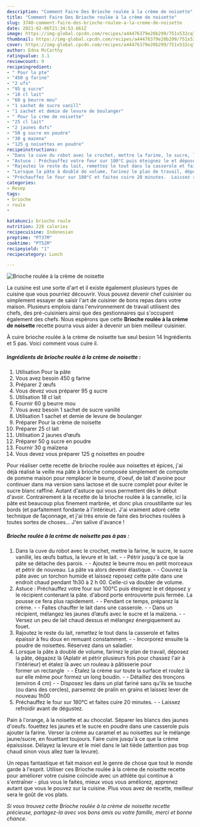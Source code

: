 ```yaml
---
description: "Comment Faire Des Brioche roulée à la crème de noisette"
title: "Comment Faire Des Brioche roulée à la crème de noisette"
slug: 3740-comment-faire-des-brioche-roulee-a-la-creme-de-noisette
date: 2021-02-06T21:34:53.661Z
image: https://img-global.cpcdn.com/recipes/a44476379e20b299/751x532cq70/brioche-roulee-a-la-creme-de-noisette-photo-principale-de-la-recette.jpg
thumbnail: https://img-global.cpcdn.com/recipes/a44476379e20b299/751x532cq70/brioche-roulee-a-la-creme-de-noisette-photo-principale-de-la-recette.jpg
cover: https://img-global.cpcdn.com/recipes/a44476379e20b299/751x532cq70/brioche-roulee-a-la-creme-de-noisette-photo-principale-de-la-recette.jpg
author: Edna McCarthy
ratingvalue: 3.1
reviewcount: 9
recipeingredient:
- " Pour la pte"
- "450 g farine"
- "2 ufs"
- "95 g sucre"
- "18 cl lait"
- "60 g beurre mou"
- "1 sachet de sucre vanill"
- "1 sachet et demie de levure de boulanger"
- " Pour la crme de noisette"
- "25 cl lait"
- "2 jaunes dufs"
- "50 g sucre en poudre"
- "30 g mazena"
- "125 g noisettes en poudre"
recipeinstructions:
- "Dans la cuve du robot avec le crochet, mettre la farine, le sucre, le sucre vanillé, les œufs battus, la levure et le lait.  Pétrir jusqu&#39;à ce que la pâte se détache des parois.  Ajoutez le beurre mou en petit morceaux et pétrir de nouveau. La pâte va alors devenir élastique.  Couvrez la pâte avec un torchon humide et laissez reposez cette pâte dans une endroit chaud pendant 1h30 à 2 h 00. Celle-ci va doubler de volume."
- "Astuce : Préchauffez votre four sur 100°C puis éteignez le et déposez y le récipient contenant la pâte. d&#39;abord porte entrouverte puis fermée. La pousse ce fera plus rapidement.  Pendant ce temps, préparez la crème.  Faites chauffer le lait dans une casserole.  Dans un récipient, mélangez les jaunes d’œufs avec le sucre et la maïzena.  Versez un peu de lait chaud dessus et mélangez énergiquement au fouet."
- "Rajoutez le reste du lait, remettez le tout dans la casserole et faites épaissir à feu doux en remuant constamment.  Incorporez ensuite la poudre de noisettes. Réservez dans un saladier."
- "Lorsque la pâte à doublé de volume, farinez le plan de travail, déposez la pâte, dégazez là (Aplatir et pétrir plusieurs fois pour chassez l&#39;air à l&#39;intérieur) et étalez là avec un rouleau à pâtisserie pour former un rectangle   Étalez la crème sur toute la surface et roulez là sur elle même pour formez un long boudin.  Détaillez des tronçons (environ 4 cm)  Disposez les dans un plat fariné sans qu&#39;ils se touche (ou dans des cercles), parsemez de pralin en grains et laissez lever de nouveau 1h00"
- "Préchauffez le four sur 180°C et faites cuire 20 minutes.  Laissez refroidir avant de dégustez."
categories:
- Resep
tags:
- brioche
- roule
- 

katakunci: brioche roule  
nutrition: 228 calories
recipecuisine: Indonesian
preptime: "PT37M"
cooktime: "PT52M"
recipeyield: "1"
recipecategory: Lunch

---
```



![Brioche roulée à la crème de noisette](https://img-global.cpcdn.com/recipes/a44476379e20b299/751x532cq70/brioche-roulee-a-la-creme-de-noisette-photo-principale-de-la-recette.jpg)

La cuisine est une sorte d'art et il existe également plusieurs types de cuisine que vous pourriez découvrir. Vous pouvez devenir chef cuisinier ou simplement essayer de saisir l'art de cuisiner de bons repas dans votre maison. Plusieurs emplois dans l'environnement de travail utilisent des chefs, des pré-cuisiniers ainsi que des gestionnaires qui s'occupent également des chefs. Nous espérons que cette <strong> Brioche roulée à la crème de noisette </strong> recette pourra vous aider à devenir un bien meilleur cuisinier.

<!--inarticleads1-->

À cuire brioche roulée à la crème de noisette tue seul besion 14 Ingrédients et 5 pas. Voici comment vous cuire il.

##### Ingrédients de brioche roulée à la crème de noisette :

1. Utilisation  Pour la pâte
1. Vous avez besoin 450 g farine
1. Préparer 2 œufs
1. Vous devez vous préparer 95 g sucre
1. Utilisation 18 cl lait
1. Fournir 60 g beurre mou
1. Vous avez besoin 1 sachet de sucre vanillé
1. Utilisation 1 sachet et demie de levure de boulanger
1. Préparer  Pour la crème de noisette
1. Préparer 25 cl lait
1. Utilisation 2 jaunes d’œufs
1. Préparer 50 g sucre en poudre
1. Fournir 30 g maïzena
1. Vous devez vous préparer 125 g noisettes en poudre


Pour réaliser cette recette de brioche roulée aux noisettes et épices, j&#39;ai déjà réalisé la veille ma pâte à brioche composée simplement de compote de pomme maison pour remplacer le beurre, d&#39;oeuf, de lait d&#39;avoine pour continuer dans ma version sans lactose et de sucre complet pour éviter le sucre blanc raffiné. Autant d&#39;astuce qui vous permettent dès le début d&#39;avoir. Contrairement à la recette de la brioche roulée à la cannelle, ici la pâte est beaucoup plus finement marbrée, et donc plus croustillante sur les bords (et parfaitement fondante à l&#39;intérieur). J&#39;ai vraiment adoré cette technique de façonnage, et j&#39;ai très envie de faire des brioches roulées à toutes sortes de choses… J&#39;en salive d&#39;avance ! 

<!--inarticleads2-->

##### Brioche roulée à la crème de noisette pas à pas :

1. Dans la cuve du robot avec le crochet, mettre la farine, le sucre, le sucre vanillé, les œufs battus, la levure et le lait. -  - Pétrir jusqu&#39;à ce que la pâte se détache des parois. -  - Ajoutez le beurre mou en petit morceaux et pétrir de nouveau. La pâte va alors devenir élastique. -  - Couvrez la pâte avec un torchon humide et laissez reposez cette pâte dans une endroit chaud pendant 1h30 à 2 h 00. Celle-ci va doubler de volume.
1. Astuce : Préchauffez votre four sur 100°C puis éteignez le et déposez y le récipient contenant la pâte. d&#39;abord porte entrouverte puis fermée. La pousse ce fera plus rapidement. -  - Pendant ce temps, préparez la crème. -  - Faites chauffer le lait dans une casserole. -  - Dans un récipient, mélangez les jaunes d’œufs avec le sucre et la maïzena. -  - Versez un peu de lait chaud dessus et mélangez énergiquement au fouet.
1. Rajoutez le reste du lait, remettez le tout dans la casserole et faites épaissir à feu doux en remuant constamment. -  - Incorporez ensuite la poudre de noisettes. Réservez dans un saladier.
1. Lorsque la pâte à doublé de volume, farinez le plan de travail, déposez la pâte, dégazez là (Aplatir et pétrir plusieurs fois pour chassez l&#39;air à l&#39;intérieur) et étalez là avec un rouleau à pâtisserie pour former un rectangle  -  - Étalez la crème sur toute la surface et roulez là sur elle même pour formez un long boudin. -  - Détaillez des tronçons (environ 4 cm) -  - Disposez les dans un plat fariné sans qu&#39;ils se touche (ou dans des cercles), parsemez de pralin en grains et laissez lever de nouveau 1h00
1. Préchauffez le four sur 180°C et faites cuire 20 minutes. -  - Laissez refroidir avant de dégustez.


Pain à l&#39;orange, à la noisette et au chocolat. Séparer les blancs des jaunes d&#39;oeufs. fouettez les jaunes et le sucre en poudre dans une casserole puis ajouter la farine. Verser la crème au caramel et au noisettes sur le mélange jaune/sucre, en fouettant toujours. Faire cuire jusqu&#39;à ce que la crème épaississe. Délayez la levure et le miel dans le lait tiède (attention pas trop chaud sinon vous allez tuer la levure). 

<!--inarticleads1-->

<p>
Un repas fantastique et fait maison est le genre de chose que tout le monde garde à l'esprit. Utiliser ces Brioche roulée à la crème de noisette recette pour améliorer votre cuisine coïncide avec un athlète qui continue à s'entraîner - plus vous le faites, mieux vous vous améliorez, apprenez autant que vous le pouvez sur la cuisine. Plus vous avez de recette, meilleur sera le goût de vos plats.
</p>

<p>
<i>Si vous trouvez cette Brioche roulée à la crème de noisette recette précieuse, partagez-la avec vos bons amis ou votre famille, merci et bonne chance.</i>
</p>
